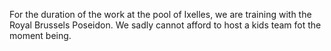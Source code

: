 For the duration of the work at the pool of Ixelles, we are training with the Royal Brussels Poseidon.
We sadly cannot afford to host a kids team fot the moment being.